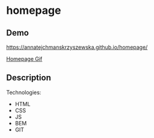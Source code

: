 # homepage

## Demo

https://annatejchmanskrzyszewska.github.io/homepage/

[Homepage Gif](https://github.com/AnnaTejchmanSkrzyszewska/homepage/blob/main/images/homepageGif.gif?raw=true)

## Description

Technologies:

- HTML
- CSS
- JS
- BEM
- GIT
